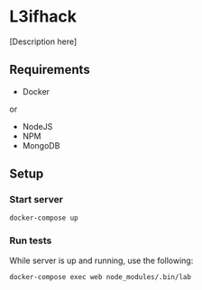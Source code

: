 # L3ifhack

[Description here]

## Requirements
* Docker

or

* NodeJS
* NPM
* MongoDB

## Setup

### Start server

`docker-compose up`

### Run tests

While server is up and running, use the following:

`docker-compose exec web node_modules/.bin/lab`